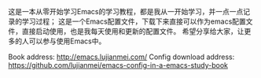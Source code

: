 这是一本从零开始学习Emacs的学习教程，都是我从一开始学习，并一点一点记录的学习过程；
这是一个Emacs配置文件，下载下来直接可以作为emacs配置文件，直接启动使用，也是我每天使用和更新的配置文件。
希望分享给大家，让更多的人可以参与使用Emacs中。

Book address: http://emacs.lujianmei.com/
Config download address: https://github.com/lujianmei/emacs-config-in-a-emacs-study-book
